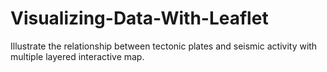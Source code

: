 # Visualizing-Data-With-Leaflet
Illustrate the relationship between tectonic plates and seismic activity with multiple layered interactive map.
